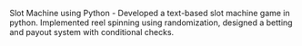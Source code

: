 Slot Machine using Python -
 Developed a text-based slot machine game in python. Implemented reel spinning using randomization, designed a betting and payout system with conditional checks.
